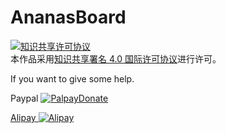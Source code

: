 # AnanasBoard

<a rel="license" href="http://creativecommons.org/licenses/by/4.0/">
<img alt="知识共享许可协议" style="border-width:0" src="https://i.creativecommons.org/l/by/4.0/88x31.png" /></a><br />本作品采用<a rel="license" href="http://creativecommons.org/licenses/by/4.0/">知识共享署名 4.0 国际许可协议</a>进行许可。

If you want to give some help.

Paypal
<a rel="donate1" href="https://www.paypal.com/cgi-bin/webscr?cmd=_s-xclick&hosted_button_id=8GQHVZ7YR8NZE">
<img alt="PalpayDonate" style="border-width:0" src="https://www.paypalobjects.com/zh_XC/i/btn/btn_donate_LG.gif" />
        
Alipay
<a rel="donate2" href="https://github.com/Dark-Guan/AnanasBoard/blob/master/apcazu6ntbjy04py09.png">
<img alt="Alipay" style="border-width:1"  src="https://github.com/Dark-Guan/AnanasBoard/blob/master/apcazu6ntbjy04py09.png" />










